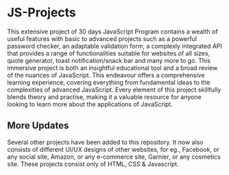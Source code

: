 # JS-Projects

This extensive project of 30 days JavaScript Program contains a wealth of useful features with basic to advanced projects such as a powerful password checker, an adaptable validation form, a complexly integrated API that provides a range of functionalities suitable for websites of all sizes, quote generator, toast notification/snack bar and many more to go. This immersive project is both an insightful educational tool and a broad review of the nuances of JavaScript. This endeavour offers a comprehensive learning experience, covering everything from fundamental ideas to the complexities of advanced JavaScript. Every element of this project skillfully blends theory and practise, making it a valuable resource for anyone looking to learn more about the applications of JavaScript.

## More Updates

Several other projects have been added to this repository. It now also consists of different UI/UX designs of other websites, for eg., Facebook, or any social site, Amazon, or any e-commerce site, Garnier, or any cosmetics site. These projects consist only of HTML, CSS & Javascript.
